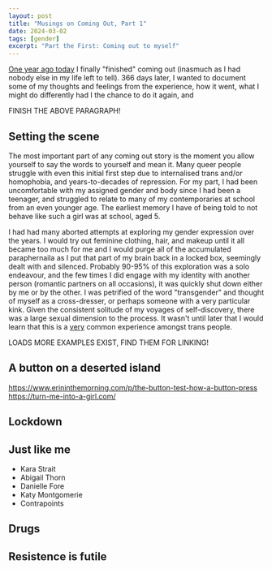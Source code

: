 ```yaml
---
layout: post
title: "Musings on Coming Out, Part 1"
date: 2024-03-02
tags: [gender] 
excerpt: "Part the First: Coming out to myself"
---
```


[One year ago today](https://www.instagram.com/p/CpSOTeAs0Oh/) I finally "finished" coming out (inasmuch as I had nobody else in my life left to tell). 366 days later, I wanted to document some of my thoughts and feelings from the experience, how it went, what I might do differently had I the chance to do it again, and  

FINISH THE ABOVE PARAGRAPH!

## Setting the scene

The most important part of any coming out story is the moment you allow yourself to say the words to yourself and mean it. Many queer people struggle with even this initial first step due to internalised trans and/or homophobia, and years-to-decades of repression. For my part, I had been uncomfortable with my assigned gender and body since I had been a teenager, and struggled to relate to many of my contemporaries at school from an even younger age. The earliest memory I have of being told to not behave like such a girl was at school, aged 5. 

I had had many aborted attempts at exploring my gender expression over the years. I would try out feminine clothing, hair, and makeup until it all became too much for me and I would purge  all of the accumulated paraphernaila as I put that part of my brain back in a locked box, seemingly dealt with and silenced. Probably 90-95% of this exploration was a solo endeavour, and the few times I did engage with my identity with another person (romantic partners on all occasions), it was quickly shut down either by me or by the other. I was petrified of the word "transgender" and thought of myself as a cross-dresser, or perhaps someone with a very particular kink. Given the consistent solitude of my voyages of self-discovery, there was a large sexual dimension to the process. It wasn't until later that I would learn that this is a [very](https://genderdysphoria.fyi/en/am-i-trans#consider-that-it-s-rarely-just-a-fetish) common experience amongst trans people.

LOADS MORE EXAMPLES EXIST, FIND THEM FOR LINKING!


## A button on a deserted island
https://www.erininthemorning.com/p/the-button-test-how-a-button-press
https://turn-me-into-a-girl.com/

## Lockdown


## Just like me
- Kara Strait
- Abigail Thorn
- Danielle Fore
- Katy Montgomerie
- Contrapoints

## Drugs


## Resistence is futile

